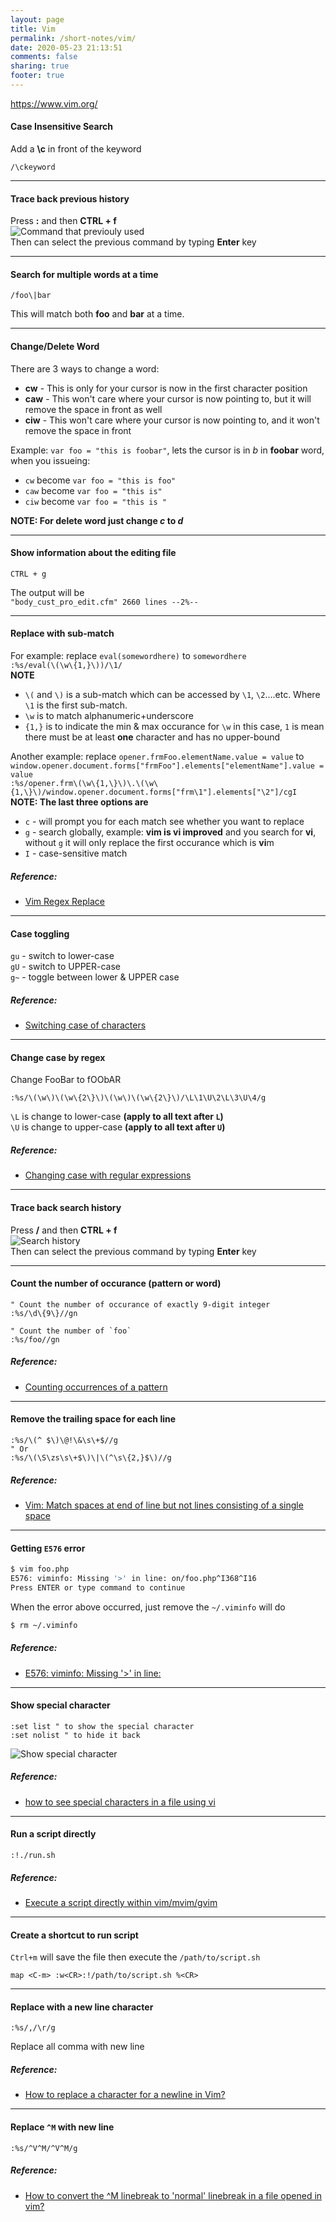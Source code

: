 ```yaml
---
layout: page
title: Vim
permalink: /short-notes/vim/
date: 2020-05-23 21:13:51
comments: false
sharing: true
footer: true
---
```


https://www.vim.org/

#### Case Insensitive Search

Add a **\c** in front of the keyword

```vim
/\ckeyword
```

---

#### Trace back previous history

Press **:** and then **CTRL + f**  
![Command that previouly used](/images/short-notes/vim/history-tracing.png "Command that previouly used")  
Then can select the previous command by typing **Enter** key

---

#### Search for multiple words at a time

```vim
/foo\|bar
```

This will match both **foo** and **bar** at a time.

---

#### Change/Delete Word

There are 3 ways to change a word:
* **cw** - This is only for your cursor is now in the first character position
* **caw** - This won't care where your cursor is now pointing to, but it will remove the space in front as well
* **ciw** - This won't care where your cursor is now pointing to, and it won't remove the space in front

Example: `var foo = "this is foobar"`, lets the cursor is in _b_ in **foobar** word, when you issueing:
* `cw` become `var foo = "this is foo"`
* `caw` become `var foo = "this is"`
* `ciw` become `var foo = "this is "`

**NOTE: For delete word just change _c_ to _d_**

---

#### Show information about the editing file

```vim
CTRL + g
```
The output will be  
`"body_cust_pro_edit.cfm" 2660 lines --2%--`

---

#### Replace with sub-match

For example: replace `eval(somewordhere)` to `somewordhere`  
`:%s/eval(\(\w\{1,}\))/\1/`  
**NOTE**
* `\(` and `\)` is a sub-match which can be accessed by `\1`, `\2`....etc. Where `\1` is the first sub-match.
* `\w` is to match alphanumeric+underscore
* `{1,}` is to indicate the min & max occurance for `\w` in this case, `1` is mean there must be at least **one** character and has no upper-bound

Another example: replace `opener.frmFoo.elementName.value = value` to `window.opener.document.forms["frmFoo"].elements["elementName"].value = value`  
`:%s/opener.frm\(\w\{1,\}\)\.\(\w\{1,\}\)/window.opener.document.forms["frm\1"].elements["\2"]/cgI`  
**NOTE: The last three options are**
* `c` - will prompt you for each match see whether you want to replace
* `g` - search globally, example: **vim is vi improved** and you search for **vi**, without `g` it will only replace the first occurance which is **vi**m
* `I` - case-sensitive match

##### Reference:

- [Vim Regex Replace](http://stackoverflow.com/questions/11850033/vim-regex-replace#answers)

---

#### Case toggling

`gu` - switch to lower-case  
`gU` - switch to UPPER-case  
`g~` - toggle between lower & UPPER case

##### Reference:

- [Switching case of characters](http://vim.wikia.com/wiki/Switching_case_of_characters)

---

#### Change case by regex

Change FooBar to fOObAR

```viml
:%s/\(\w\)\(\w\{2\}\)\(\w\)\(\w\{2\}\)/\L\1\U\2\L\3\U\4/g
```

`\L` is change to lower-case **(apply to all text after `L`)**  
`\U` is change to upper-case **(apply to all text after `U`)**

##### Reference:

- [Changing case with regular expressions](http://vim.wikia.com/wiki/Changing_case_with_regular_expressions)

---

#### Trace back search history

Press **/** and then **CTRL + f**  
![Search history](/images/short-notes/vim/search-history-tracing.png "Search history")  
Then can select the previous command by typing **Enter** key

---

#### Count the number of occurance (pattern or word)

```viml
" Count the number of occurance of exactly 9-digit integer
:%s/\d\{9\}//gn

" Count the number of `foo`
:%s/foo//gn
```

##### Reference:

- [Counting occurrences of a pattern](http://vim.wikia.com/wiki/Word_count#Counting_occurrences_of_a_pattern)

---

#### Remove the trailing space for each line

```viml
:%s/\(^ $\)\@!\&\s\+$//g
" Or
:%s/\(\S\zs\s\+$\)\|\(^\s\{2,}$\)//g
```

##### Reference:

- [Vim: Match spaces at end of line but not lines consisting of a single space](http://stackoverflow.com/questions/7946057/vim-match-spaces-at-end-of-line-but-not-lines-consisting-of-a-single-space#answers)

---

#### Getting `E576` error

```sh
$ vim foo.php
E576: viminfo: Missing '>' in line: on/foo.php^I368^I16
Press ENTER or type command to continue
```

When the error above occurred, just remove the `~/.viminfo` will do

```sh
$ rm ~/.viminfo
```

##### Reference:

- [E576: viminfo: Missing '>' in line:](http://www.linuxquestions.org/questions/linux-newbie-8/e576-viminfo-missing-in-line-691158/#post3378332)

---

#### Show special character

```viml
:set list " to show the special character
:set nolist " to hide it back
```

![Show special character](/images/short-notes/vim/special-char.png "Show special character")

##### Reference:

- [how to see special characters in a file using vi](http://www.unix.com/87041-post6.html?s=12ce7df9bdb92330b794db1425eb4f41)

---

#### Run a script directly

```viml
:!./run.sh
```

##### Reference:

- [Execute a script directly within vim/mvim/gvim](https://stackoverflow.com/questions/3166413/execute-a-script-directly-within-vim-mvim-gvim/3166491#3166491)

---

#### Create a shortcut to run script

`Ctrl+m` will save the file then execute the `/path/to/script.sh`

```viml
map <C-m> :w<CR>:!/path/to/script.sh %<CR>
```

---

#### Replace with a new line character

```viml
:%s/,/\r/g
```

Replace all comma with new line

##### Reference:

- [How to replace a character for a newline in Vim?](https://stackoverflow.com/questions/71323/how-to-replace-a-character-for-a-newline-in-vim/71334#71334)

---

#### Replace `^M` with new line

```viml
:%s/^V^M/^V^M/g
```

##### Reference:

- [How to convert the ^M linebreak to 'normal' linebreak in a file opened in vim?](http://stackoverflow.com/questions/811193/how-to-convert-the-m-linebreak-to-normal-linebreak-in-a-file-opened-in-vim/811208#811208)
